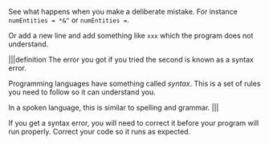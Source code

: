See what happens when you make a deliberate mistake. For instance `numEntities = *&^` or `numEntities =`.

Or add a new line and add something like `xxx` which the program does not understand.

|||definition
The error you got if you tried the second is known as a syntax error. 

Programming languages have something called *syntax*. This is a set of rules you need to follow so it can understand you.

In a spoken language, this is similar to spelling and grammar.
|||

If you get a syntax error, you will need to correct it before your program will run properly. Correct your code so it runs as expected.
